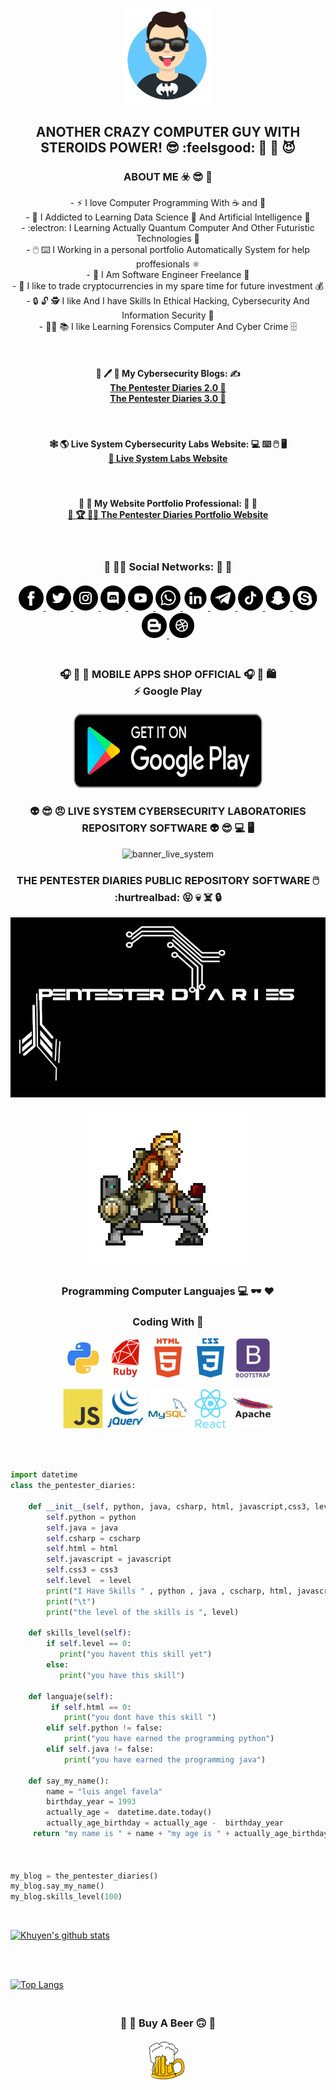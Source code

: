 <p align="center" display="">  
 <img src="https://github.com/livesystemlab/livesystemlab/blob/main/Avatar-Maker.png" width="28%" height="28%"  />  
</p>

<h2 align="center">
ANOTHER CRAZY COMPUTER GUY WITH STEROIDS POWER! 😎 :feelsgood: 💊 💪 😈 
</h2> 

<h3 align="center" display="">
ABOUT ME ☣️ 😎 🙌
</h3>

<p align="center">
  - ⚡ I love Computer Programming With ☕ and 🍞
 <br>
  - 📖 I Addicted to Learning Data Science 🤖 And Artificial Intelligence 🤩
<br>
  - :electron: I Learning Actually Quantum Computer And Other Futuristic Technologies 🥼
  <br>
  -  🖱️ ⌨️ I Working in a personal portfolio Automatically System for help proffesionals ⚛️
 <br>
  -  💼 I Am Software Engineer Freelance 🔧
 <br>
  -  🤑 I like to trade cryptocurrencies in my spare time for future investment 💰
 <br>
  -  🔒 🔓 🕵️ I like And I have Skills In Ethical Hacking,  Cybersecurity And Information Security 🔑
 
 <br>  
  - 🕵️‍♂️ 📚 I like Learning Forensics Computer And Cyber Crime 🗄️ 
 <br> 
 
</p>

<br>

<h4 align="center" display="">
 📑 🖊️ 📝 My Cybersecurity Blogs: ✍️
 <br>
 <a href="">  The Pentester Diaries 2.0 📙 </a>
 <br>
 <a href="https://www.livesystemmlabs.com/blog">  The Pentester Diaries 3.0 📘 </a>
 <br>
 </h4>

 <br>
 
 <h4 align="center" display="">
 🕸️ 🌎 Live System Cybersecurity Labs Website:   💻 ⌨️ 🖱️ 🖥️
 <br>
 <a href="https://www.livesystemlabs.com">  📄 Live System Labs Website </a>
 </h4>

<br>

<h4 align="center" display="" >
💼 💼 My Website Portfolio Professional:  💼 💼 
 <br>
 <a href="">  🏅 🏆 👨‍🎓 The Pentester Diaries Portfolio Website        </a>
</h4>

<br>

<h3 align="center" display="block">
 🤪 🙋‍♂️ Social Networks:  💾 🤪
 </br>
 </br>
 <a href="https://www.facebook.com/" target="_blank">   <img src="https://github.com/livesystemlab/livesystemlab/blob/main/facebook.png"  width="40px" height="40px" alt="facebook_icon" />   </a>
 <a href="https://www.twitter.com/" target="_blank">   <img src="https://github.com/livesystemlab/livesystemlab/blob/main/twitter.png"  width="40px" height="40px" alt="twitter_icon" />     </a>
  <a href="https://www.instagram.com/" target="_blank">   <img src="https://github.com/livesystemlab/livesystemlab/blob/main/instagram.png"  width="40px" height="40px" alt="instagram_icon" />     </a>
 <a href="https://www.discord.com/" target="_blank">   <img src="https://github.com/livesystemlab/livesystemlab/blob/main/discord.png"  width="40px" height="40px" alt="discord_icon" />     </a>
 <a href="https://www.youtube.com/" target="_blank">   <img src="https://github.com/livesystemlab/livesystemlab/blob/main/youtube.png"   width="40px" height="40px" alt="youtube_icon" />   </a>
 <a href="https://www.whatsapp.com/" target="_blank">   <img src="https://github.com/livesystemlab/livesystemlab/blob/main/whatsapp.png"  width="40px" height="40px" alt="whatsapp_icon"  />   </a>
 <a href="https://www.linkedin.com/" target="_blank">    <img src="https://github.com/livesystemlab/livesystemlab/blob/main/linkedin.png" width="40px" height="40px" alt="linkedin_icon" />   </a>
  <a href="https://www.telegram.com/" target="_blank">   <img src="https://github.com/livesystemlab/livesystemlab/blob/main/telegram.png" width="40px" height="40px" alt="telegram_icon"  />   </a>
  <a href="https://www.tiktok.com/" target="_blank">  <img src="https://github.com/livesystemlab/livesystemlab/blob/main/tiktok.png" width="40px" height="40px" alt="tiktok_icon" />   </a>
 <a href="https://" target="_blank">   <img src="https://github.com/livesystemlab/livesystemlab/blob/main/snapchat.png" width="40px" height="40px" alt=""  />   </a>  
 <a href="https://" target="_blank">   <img src="https://github.com/livesystemlab/livesystemlab/blob/main/skype.png" width="40px" height="40px" alt="" />  </a>
 <a href="https://" target="_blank">   <img src="https://github.com/livesystemlab/livesystemlab/blob/main/blogger.png" width="40px" height="40" alt="" />  </a>
 <a href="https://" target="_blank">  <img src="https://github.com/livesystemlab/livesystemlab/blob/main/dribble.png" width="40px" height="40px" alt="" />  </a>
</h3>


<h3 align="center" display="block">
 </br>
    🎧 📱 🛒 MOBILE APPS SHOP OFFICIAL 🎧 📱 🛍️
    </br>
    ⚡ Google Play 
    </br>
    </br>
    <a href="https://www.googleplay.com" target="_blank">   <img src="https://github.com/livesystemlab/livesystemlab/blob/main/google_play.png" width="302px" height="119px" alt="google_play_icon" />   </a>
    
 
 </h3>



### <p align="center"> 👽  😎 😠 LIVE SYSTEM CYBERSECURITY LABORATORIES REPOSITORY SOFTWARE  👽 😎 💻 🖥️  </p>

<p align="center">  <img src="" width=""  height="" alt="banner_live_system" />     </p>



### <p align="center"> THE PENTESTER DIARIES PUBLIC REPOSITORY  SOFTWARE 🖱️ :hurtrealbad: 😝  💀 ☠️ 🔒  </p>

<p align="center">  <img src="https://github.com/livesystemlab/livesystemlab/blob/main/HEADER_PENTESTER.png" width=""  height="" />     </p>
<p align="center">  <img src="https://github.com/livesystemlab/livesystemlab/blob/main/Metal_slug.gif" width="" height=""  />   </p>


### <p align="center">  Programming Computer Languajes  💻   🕶️   ❤️</p>
### <p align="center">  Coding With 💖  </p>


<p align="center" display="block">  
 <img src="https://github.com/livesystemlab/livesystemlab/blob/main/python_18894.png"   />  
 <img src="https://github.com/livesystemlab/livesystemlab/blob/main/ruby_plain_wordmark_logo_icon_146362.png"   />  
 <img src="https://github.com/livesystemlab/livesystemlab/blob/main/html_plain_wordmark_logo_icon_146476.png"   /> 
  <img src="https://github.com/livesystemlab/livesystemlab/blob/main/css_plain_wordmark_logo_icon_146574.png"   /> 
   <img src="https://github.com/livesystemlab/livesystemlab/blob/main/bootstrap_plain_wordmark_logo_icon_146620.png"   /> 
</p>


<p align="center" display="block">
   <img src="https://github.com/livesystemlab/livesystemlab/blob/main/javascript_original_logo_icon_146455.png"   /> 
   <img src="https://github.com/livesystemlab/livesystemlab/blob/main/jquery_plain_wordmark_logo_icon_146445.png" />
   <img src="https://github.com/livesystemlab/livesystemlab/blob/main/mysql_original_wordmark_logo_icon_146417.png"  /> 
   <img src="https://github.com/livesystemlab/livesystemlab/blob/main/react_original_wordmark_logo_icon_146375.png" />
   <img src="https://github.com/livesystemlab/livesystemlab/blob/main/apache_original_wordmark_logo_icon_146643.png"   />
</p>

</br>
</br>

  ```python
 import datetime
class the_pentester_diaries:
      
      def __init__(self, python, java, csharp, html, javascript,css3, level):
          self.python = python
          self.java = java
          self.csharp = cscharp
          self.html = html
          self.javascript = javascript
          self.css3 = css3
          self.level  = level
          print("I Have Skills " , python , java , cscharp, html, javascript, css3)
          print("\t")
          print("the level of the skills is ", level)
          
      def skills_level(self):
          if self.level == 0:
             print("you havent this skill yet")
          else:
             print("you have this skill")
          
      def languaje(self):
           if self.html == 0:
              print("you dont have this skill ")
          elif self.python != false:
              print("you have earned the programming python")
          elif self.java != false:
              print("you have earned the programming java")
          
      def say_my_name():
          name = "luis angel favela"
          birthday_year = 1993
          actually_age =  datetime.date.today()
          actually_age_birthday = actually_age -  birthday_year
       return "my name is " + name + "my age is " + actually_age_birthday
       
       
         
my_blog = the_pentester_diaries()
my_blog.say_my_name()
my_blog.skills_level(100)


```  

<br>

[![Khuyen's github stats](https://github-readme-stats.vercel.app/api?username=livesystemlab&count_private=true&show_icons=true&theme=chartreuse-dark&hide_rank=false)](https://github.com/anuraghazra/github-readme-stats)

<br>

<br>

[![Top Langs](https://github-readme-stats.vercel.app/api/top-langs/?username=livesystemlab)](https://github.com/livesystemlab/github-readme-stats)


<h3 align="center" display="block">
 </br>
 🥴 👊 Buy A Beer 🙃 👊
 </br>
 <br>
 <a href="" target="_blank">   <img src="https://github.com/livesystemlab/livesystemlab/blob/main/beer.png" width="60px" height="60px" alt="beer_icon_donate_programmer" />    </a>
</h3>

